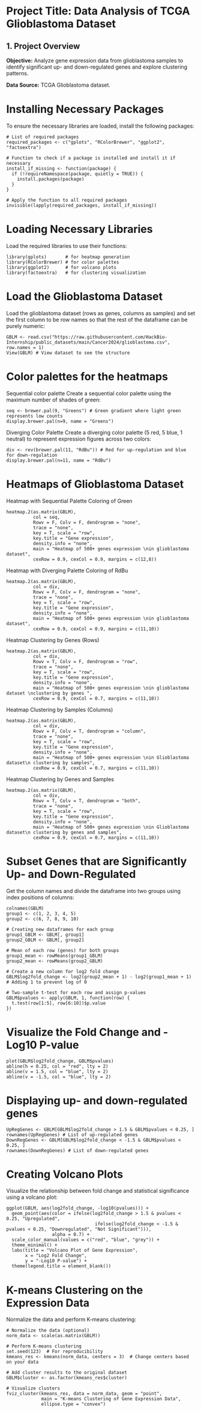 # Project Title: Data Analysis of TCGA Glioblastoma Dataset

## 1. Project Overview

**Objective:** Analyze gene expression data from glioblastoma samples to identify significant up- and down-regulated genes and explore clustering patterns.

**Data Source:** TCGA Glioblastoma dataset.


# Installing Necessary Packages

To ensure the necessary libraries are loaded, install the following packages:

```
# List of required packages
required_packages <- c("gplots", "RColorBrewer", "ggplot2", "factoextra")

# Function to check if a package is installed and install it if necessary
install_if_missing <- function(package) {
  if (!requireNamespace(package, quietly = TRUE)) {
    install.packages(package)
  }
}

# Apply the function to all required packages
invisible(lapply(required_packages, install_if_missing))

 ```

# Loading Necessary Libraries
Load the required libraries to use their functions:
```
library(gplots)       # for heatmap generation
library(RColorBrewer) # for color palettes
library(ggplot2)      # for volcano plots
library(factoextra)   # for clustering visualization 
```
# Load the Glioblastoma Dataset
Load the glioblastoma dataset (rows as genes, columns as samples) and set the first column to be row names so that the rest of the dataframe can be purely numeric:
```
GBLM <- read.csv("https://raw.githubusercontent.com/HackBio-Internship/public_datasets/main/Cancer2024/glioblastoma.csv", row.names = 1) 
View(GBLM) # View dataset to see the structure
```
# Color palettes for the heatmaps
Sequential color palette
Create a sequential color palette using the maximum number of shades of green:
```
seq <- brewer.pal(9, "Greens") # Green gradient where light green represents low counts
display.brewer.pal(n=9, name = "Greens") 
```
Diverging Color Palette
Create a diverging color palette (5 red, 5 blue, 1 neutral) to represent expression figures across two colors:
```
div <- rev(brewer.pal(11, "RdBu")) # Red for up-regulation and blue for down-regulation
display.brewer.pal(n=11, name = "RdBu")
```
# Heatmaps of Glioblastoma Dataset
Heatmap with Sequential Palette Coloring of Green
```
heatmap.2(as.matrix(GBLM),
          col = seq,
          Rowv = F, Colv = F, dendrogram = "none",
          trace = "none",
          key = T, scale = "row",
          key.title = "Gene expression",
          density.info = "none",
          main = "Heatmap of 500+ genes expression \nin glioblastoma dataset",
          cexRow = 0.9, cexCol = 0.9, margins = c(12,8))
```
Heatmap with Diverging Palette Coloring of RdBu
```
heatmap.2(as.matrix(GBLM),
          col = div,
          Rowv = F, Colv = F, dendrogram = "none",
          trace = "none",
          key = T, scale = "row",
          key.title = "Gene expression",
          density.info = "none",
          main = "Heatmap of 500+ genes expression \nin glioblastoma dataset",
          cexRow = 0.9, cexCol = 0.9, margins = c(11,10))
```
Heatmap Clustering by Genes (Rows)
```
heatmap.2(as.matrix(GBLM),
          col = div,
          Rowv = T, Colv = F, dendrogram = "row",
          trace = "none",
          key = T, scale = "row",
          key.title = "Gene expression",
          density.info = "none",
          main = "Heatmap of 500+ genes expression \nin glioblastoma dataset \nclustering by genes ",
          cexRow = 0.9, cexCol = 0.7, margins = c(11,10))
```
Heatmap Clustering by Samples (Columns)
```
heatmap.2(as.matrix(GBLM),
          col = div,
          Rowv = F, Colv = T, dendrogram = "column",
          trace = "none",
          key = T, scale = "row",
          key.title = "Gene expression",
          density.info = "none",
          main = "Heatmap of 500+ genes expression \nin Glioblastoma dataset\n clustering by samples",
          cexRow = 0.9, cexCol = 0.7, margins = c(11,10))
```
Heatmap Clustering by Genes and Samples
```
heatmap.2(as.matrix(GBLM),
          col = div,
          Rowv = T, Colv = T, dendrogram = "both",
          trace = "none",
          key = T, scale = "row",
          key.title = "Gene expression",
          density.info = "none",
          main = "Heatmap of 500+ genes expression \nin Glioblastoma dataset\n clustering by genes and samples",
          cexRow = 0.9, cexCol = 0.7, margins = c(11,10))
```
# Subset Genes that are Significantly Up- and Down-Regulated
Get the column names and divide the dataframe into two groups using index positions of columns:
```
colnames(GBLM) 
group1 <- c(1, 2, 3, 4, 5)
group2 <- c(6, 7, 8, 9, 10)

# Creating new dataframes for each group
group1_GBLM <- GBLM[, group1]
group2_GBLM <- GBLM[, group2]

# Mean of each row (genes) for both groups
group1_mean <- rowMeans(group1_GBLM)  
group2_mean <- rowMeans(group2_GBLM) 

# Create a new column for log2 fold change
GBLM$log2fold_change <- log2(group2_mean + 1) - log2(group1_mean + 1) # Adding 1 to prevent log of 0

# Two-sample t-test for each row and assign p-values
GBLM$pvalues <- apply(GBLM, 1, function(row) {
  t.test(row[1:5], row[6:10])$p.value
})
```
# Visualize the Fold Change and -Log10 P-value
```
plot(GBLM$log2fold_change, GBLM$pvalues)
abline(h = 0.25, col = "red", lty = 2)
abline(v = 1.5, col = "blue", lty = 2)
abline(v = -1.5, col = "blue", lty = 2)
```

# Displaying up- and down-regulated genes 
```
UpRegGenes <- GBLM[GBLM$log2fold_change > 1.5 & GBLM$pvalues < 0.25, ]
rownames(UpRegGenes) # List of up-regulated genes
DownRegGenes <- GBLM[GBLM$log2fold_change < -1.5 & GBLM$pvalues < 0.25, ]
rownames(DownRegGenes) # List of down-regulated genes 
```
# Creating Volcano Plots
Visualize the relationship between fold change and statistical significance using a volcano plot:
```
ggplot(GBLM, aes(log2fold_change, -log10(pvalues))) +
  geom_point(aes(color = ifelse(log2fold_change > 1.5 & pvalues < 0.25, "Upregulated", 
                                 ifelse(log2fold_change < -1.5 & pvalues < 0.25, "Downregulated", "Not Significant"))),
                 alpha = 0.7) +
  scale_color_manual(values = c("red", "blue", "grey")) +
  theme_minimal() +
  labs(title = "Volcano Plot of Gene Expression",
       x = "Log2 Fold Change",
       y = "-Log10 P-value") +
  theme(legend.title = element_blank())
```
# K-means Clustering on the Expression Data
Normalize the data and perform K-means clustering:
```
# Normalize the data (optional)
norm_data <- scale(as.matrix(GBLM))

# Perform K-means clustering
set.seed(123)  # For reproducibility
kmeans_res <- kmeans(norm_data, centers = 3)  # Change centers based on your data

# Add cluster results to the original dataset
GBLM$cluster <- as.factor(kmeans_res$cluster)

# Visualize clusters
fviz_cluster(kmeans_res, data = norm_data, geom = "point",
             main = "K-means Clustering of Gene Expression Data",
             ellipse.type = "convex")
```


